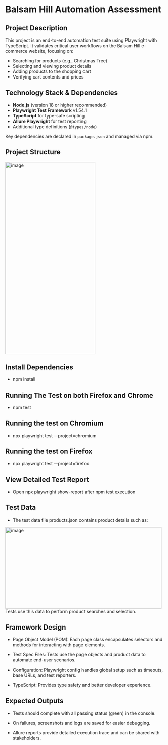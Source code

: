 # Balsam Hill Automation Assessment
## Project Description
This project is an end-to-end automation test suite using Playwright with TypeScript. It validates critical user workflows on the Balsam Hill e-commerce website, focusing on:
- Searching for products (e.g., Christmas Tree)
- Selecting and viewing product details
- Adding products to the shopping cart
- Verifying cart contents and prices

## Technology Stack & Dependencies
- **Node.js** (version 18 or higher recommended)
- **Playwright Test Framework** v1.54.1
- **TypeScript** for type-safe scripting
- **Allure Playwright** for test reporting
- Additional type definitions (`@types/node`)

Key dependencies are declared in `package.json` and managed via npm.

## Project Structure
<img width="284" height="607" alt="image" src="https://github.com/user-attachments/assets/37098b37-3508-45ad-b880-e355c44bf6d7" />

## Install Dependencies
- npm install

## Running The Test on both Firefox and Chrome
- npm test

## Running the test on Chromium
- npx playwright test --project=chromium

## Running the test on Firefox
- npx playwright test --project=firefox

## View Detailed Test Report
- Open npx playwright show-report after npm test execution

## Test Data
- The test data file products.json contains product details such as:
<img width="494" height="258" alt="image" src="https://github.com/user-attachments/assets/b7e668cb-7e94-48a1-985f-31634828fe5c" />
Tests use this data to perform product searches and selection.

## Framework Design
- Page Object Model (POM): Each page class encapsulates selectors and methods for interacting with page elements.

- Test Spec Files: Tests use the page objects and product data to automate end-user scenarios.

- Configuration: Playwright config handles global setup such as timeouts, base URLs, and test reporters.

- TypeScript: Provides type safety and better developer experience.

## Expected Outputs
- Tests should complete with all passing status (green) in the console.

- On failures, screenshots and logs are saved for easier debugging.

- Allure reports provide detailed execution trace and can be shared with stakeholders.


